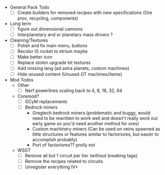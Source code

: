 - General Pack Todo
	- [ ] Create builders for removed recipes with new specifications (Ore proc, recycling, components)
- Long term
	- [ ] figure out dimensional cannons
	- [ ] Interplanetary and or planetary mass drivers ?

- Cleaning/Textures
	- [ ] Polish and fix main menu, buttons
	- [ ] Recolor t5 rocket to etrium maybe
	- [ ] Make better icon
	- [ ] Replace stolen upgrade kit textures
	- [ ] Add missing lang (ad astra planets, custom machines)
	- [ ] Hide unused content (Unused GT machines/items)

- Mod Todos
	- Other
		- [ ] Nerf powerlines scaling back to 4, 8, 16, 32, 64
	-  Coremod?
		- [ ] GCyM replacements
		- [ ] Bedrock miners
			- Gregtech bedrock miners (problematic and buggy, would need to be rewritten to work well and doesn't really work out early game so you'd need another method for ores)
			- Custom machinery miners
				(Can be used on veins spawned as little structures or features similar to factoriores, but easier to accomplish probably)
			- Port of factoriores?? prolly not
	- WSGT
		- [ ] Remove all but 1 circuit per tier (without breaking tags)
		- [ ] Remove the recipes related to circuits
		- [ ] Unregister everything IV+